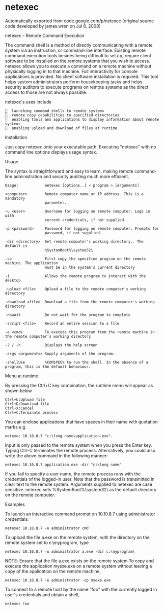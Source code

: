 # netexec
Automatically exported from code.google.com/p/netexec (original source code developed by james.wren on Jul 8, 2008)

netexec – Remote Command Execution

The command shell is a method of directly communicating with a remote system via an instruction, or command-line interface. Existing remote command execution tools besides being difficult to set up, require client software to be installed on the remote systems that you wish to access.
netexec allows you to execute a command on a remote machine without physically logging in to that machine. Full interactivity for console applications is provided. No client software installation is required.
This tool helps system administrators perform housekeeping tasks and helps security auditors to execute programs on remote systems as the direct access to those are not always possible.

netexec's uses include

      launching command shells to remote systems
      remote copy capabilities to specified directories
      enabling tools and applications to display information about remote systems
      enabling upload and download of files at runtime

Installation

Just copy netexec onto your executable path. Executing "netexec" with no command line options displays usage syntax.

Usage

The syntax is straightforward and easy to learn, making remote command-line administration and security auditing much more efficient.

    Usage:            netexec [options..] < program > [arguments]

    <computer>        Remote computer name or IP address. This is a mandatory 
                      parameter.

    -u <user>         Username for logging on remote computer. Logs in with 
                      current credentials, if not supplied.

    -p <password>     Password for logging on remote computer. Prompts for 
                      password, if not supplied.

    -dir <directory>  Set remote computer's working directory.. The default is 
                      %SystemRoot%\system32\

    -cp               First copy the specified program on the remote machine. The application     
                      must be in the system’s current directory

    -i                Allows the remote program to interact with the desktop

    -upload <file>    Upload a file to the remote computer's working directory

    -download <file>  Download a file from the remote computer's working directory

    -nowait           Do not wait for the program to complete

    -script <file>    Record an entire session to a file

    -e <cmd>          To execute this program from the remote machine in the remote computer's working directory

    -? / -h           Displays the help screen

    -args <arguments> Supply arguments of the program.

    -shellUse         %COMSPEC% to run the shell. In the absence of a program, this is the default behaviour.

Menu at runtime

By pressing the Ctrl+C key combination, the runtime menu will appear as shown below

    Ctrl+U:Upload file
    Ctrl+D:Download file
    Ctrl+X:Cancel
    Ctrl+C:Terminate process

You can enclose applications that have spaces in their name with quotation marks
e.g. 

    netexec 10.10.8.7 "c:\long name\application.exe".

Input is only passed to the remote system when you press the Enter key. Typing Ctrl-C terminates the remote process. Alternatively, you could also write the above command in the following manner:

    netexec 10.10.8.7 application.exe -dir "c:\long name"

If you fail to specify a user name, the remote process runs with the credentials of the logged-in user. Note that the password is transmitted in clear text to the remote system. Arguments supplied to netexec are case sensitive. netexec sets %SystemRoot%\system32\ as the default directory on the remote computer.

Examples

To launch an interactive command prompt on 10.10.8.7 using administrator credentials:

    netexec 10.10.8.7 -u administrator cmd

To upload the file a.exe on the remote system, with the directory on the remote system set to c:\myprogram\, type

    netexec 10.10.8.7 -u administrator a.exe -dir c:\myprogram\

NOTE: Ensure that the file a.exe exists on the remote system
To copy and execute the application myexe.exe on a remote system without leaving a copy of the application on the remote machine,

    netexec 10.10.8.7 -u administrator -cp myexe.exe

To connect to a remote host by the name "foo" with the currently logged in user's credentials and obtain a shell,

    netexec foo
